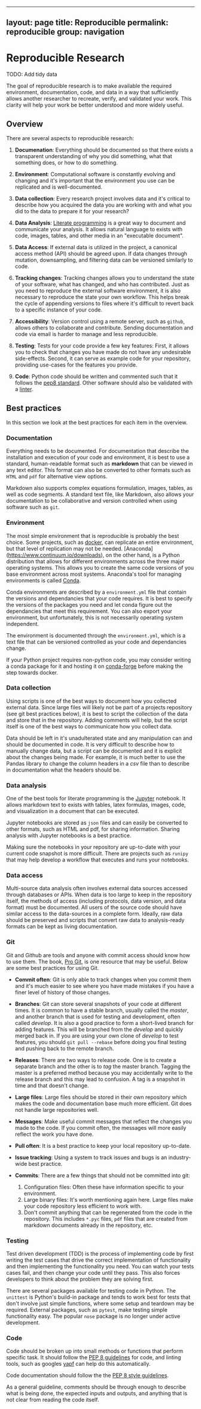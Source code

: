 ---
layout: page
title: Reproducible
permalink: reproducible
group: navigation
--

# Reproducible Research

TODO: Add tidy data

The goal of reproducible research is to make available
the required environment, documentation, code, and data
in a way that sufficiently allows another researcher
to recreate, verify, and validated your work.
This clarity will help your work be better understood and
more widely useful.

## Overview

There are several aspects to reproducible research:

1. **Documenation**: Everything should be documented so that there exists a transparent understanding
of why you did something, what that something does, or how to do something.

2. **Environment**: Computational software is constantly evolving and changing and it's important that the environment you use can be replicated and is well-documented.

3. **Data collection**: Every research project involves data and it's critical to describe how you acquired the data you are working with and what you did to the data to
prepare it for your research?

4. **Data Analysis**: [Literate programming](https://en.wikipedia.org/wiki/Literate_programming) is a great way
to document and communicate your analysis.  It allows natural language to exists with code, images, tables, and other media in an "executable document".

5. **Data Access**: If external data is utilized in the project, a canonical access method (API) should be agreed upon. If data changes through mutation, downsampling, and filtering data can be versioned similarly to code.

6. **Tracking changes**: Tracking changes allows you to understand the state of your software,
what has changed, and who has contributed.  Just as you need to reproduce the external software environment, it is also necessary to reproduce the state your own workflow.
This helps break the cycle of appending versions to files where it's difficult to revert back to a specific instance
of your code.

7. **Accessibility**:
Version control using a remote server, such as `github`,
allows others to collaborate and contribute.  Sending documentation and code via email is harder to manage and
less reproducible.

8. **Testing**:
Tests for your code provide a few key features:  First, it allows you to check that changes you have made do not have
any undesirable side-effects. Second, it can serve as example code for your repository, providing use-cases for the features you provide.

9. **Code**:
Python code should be written and commented such that it follows the [pep8 standard](https://www.python.org/dev/peps/pep-0008). Other software should also be validated with a [linter](http://stackoverflow.com/questions/8503559/what-is-linting).


## Best practices

In this section we look at the best practices for each item in the overview.

### Documentation

Everything needs to be documented.  For documentation that describe the installation and execution of your code and environment, it is best to use a standard, human-readable format such
as **markdown** that can be viewed in any
text editor.  This format can also be converted to other formats such as `HTML` and `pdf` for alternative view options.

Markdown also supports complex equations formulation, images, tables, as well as code segments.
A standard text file, like Markdown, also allows your documentation to be collaborative and version controlled when using software
such as `git`.





### Environment

The most simple environment that is reproducible is probably
the best choice. Some projects, such as [docker](https://www.docker.com/), can replicate an entire environment, but that level of replication may not be needed.
[Anaconda] (https://www.continuum.io/downloads), on the other hand, is a Python distribution that allows for different environments across
the three major operating systems. This allows you to create the same code versions of you base environment across most systems.  Anaconda's tool for managing environments is called [Conda](http://conda.pydata.org/docs/using/).

Conda environments are described by a `environment.yml` file that
contain the versions and dependancies that your code
requires.  It is best to specify the versions of the packages you need and let conda figure out the dependancies
that meet this requirement.  You can also export your
environment, but unfortunately, this is not necessarily operating system independent.

The environment is documented through the `environment.yml`,
which is a text file that can be versioned controlled as
your code and dependancies change.

If your Python project requires non-python code, you may consider writing a conda package for it and hosting it on [conda-forge](https://conda-forge.github.io/) before making the step towards docker.

### Data collection

Using scripts is one of the best ways to document how
you collected external data.  Since large files will likely not be part of a projects repository (see git best practices below), it is best to script the collection of the data and store that in the repository.  Adding comments will help, but the script itself is one of the best ways to communicate how you collect data.

Data should be left in it's unadulterated state and
any manipulation can and should be documented in code.  It
is very difficult to describe how to manually change data, but a script can be documented and it is explicit about the changes being made.  For example, it is much better to use the Pandas library to change the column headers in a *csv* file than to describe in documentation what the headers should be.

### Data analysis

One of the best tools for literate programming is the [Jupyter](http://jupyter.org/) notebook.  It allows markdown text
to exists with tables, latex formulas, images, code, and visualization in a document that can be executed.

Jupyter notebooks are stored as `json` files and can easily be converted to other formats, such as HTML and pdf, for sharing information.  Sharing analysis with Jupyter notebooks is a best practice.

Making sure the notebooks in your repository are up-to-date with your current code snapshot is more difficult.  There are projects such as `runipy` that may help develop a workflow that executes and runs your notebooks.

### Data access

Multi-source data analysis often involves external data sources accessed through databases or APIs. When data is too large to keep in the repository itself, the methods of access (including protocols, data version, and data format) must be documented. All users of the source code should have similar access to the data-sources in a complete form. Ideally, raw data should be preserved and scripts that convert raw data to analysis-ready formats can be kept as living documentation.

### Git

Git and Github are tools and anyone with commit access should know how to use them. The book, [Pro Git](https://git-scm.com/book/en/v2), is one resource that may be useful.  Below are some best practices for using Git.

- **Commit often**: Git is only able to track changes when
you commit them and it's much easier to see where you have made mistakes if you have a finer level of history of those changes.

- **Branches**: Git can store several snapshots of your code at different times.  It is common to have a stable branch, usually called the *master*, and another branch that is used for testing and development, often called *develop*.  It is also a good practice to form a short-lived branch for adding features.  This will be branched from the *develop* and quickly merged back in.  If you are using your own clone of *develop* to test features, you should `git pull --rebase` before doing you final testing and pushing back to the remote branch.

- **Releases**: There are two ways to release code.  One is to create a separate branch and the other is to *tag* the master branch.  Tagging the master is a preferred method because you may accidentally write to the release branch and this may lead to confusion.  A tag is a snapshot in time and that doesn't change.

- **Large files**: Large files should be stored in their own repository which makes the code and documentation base much more efficient.  Git does not handle large repositories well.

- **Messages**: Make useful commit messages that reflect the changes you made to the code.  If you commit often, the messages will more easily reflect the work you have done.

- **Pull often**: It is a best practice to keep your local repository up-to-date.

- **Issue tracking**: Using a system to track issues and bugs is an industry-wide best practice.

- **Commits**: There are a few things that should not be committed into git:

  1. Configuration files: Often these have information specific to your environment.
  2. Large binary files: It's worth mentioning again here.  Large files make your code repository less efficient to work with.
  3. Don't commit anything that can be regenerated from the code in the repository.  This includes `*.pyc` files, `pdf` files that are created from markdown documents already in the repository, etc.

### Testing

Test driven development (TDD) is the process of implementing code by first writing the test cases that drive the correct implementation of functionality and then implementing the functionality you need.  You can watch your tests cases
fail, and then change your code until they pass.  This also forces developers to think about the problem they are solving first.

There are several packages available for testing code in Python.  The `unittest` is Python's build-in package and tends to work best for tests that don't involve just simple functions, where some setup and teardown may be required.  External packages, such as `pytest`, make testing simple functionality easy.  The popular `nose` package is no longer under active development.


### Code

Code should be broken up into small methods or functions that perform specific task. It should follow the [PEP 8 guidelines](https://www.python.org/dev/peps/pep-0008) for code, and linting tools, such as googles [yapf](https://github.com/google/yapf) can help do this automatically.

Code documentation should
follow the the [PEP 8 style guidelines](https://www.python.org/dev/peps/pep-0008/#comments).

As a general guideline, comments should be through enough to describe what is being done, the expected inputs and outputs, and
anything that is not clear from reading the code itself.
